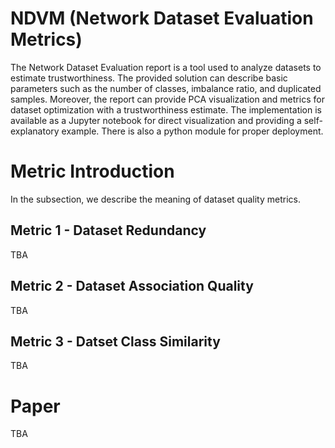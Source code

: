 # NDVM (Network Dataset Evaluation Metrics)
The Network Dataset Evaluation report is a tool used to analyze datasets to estimate trustworthiness. The provided solution can describe basic parameters such as the number of classes, imbalance ratio, and duplicated samples. Moreover, the report can provide PCA visualization and metrics for dataset optimization with a trustworthiness estimate. The implementation is available as a Jupyter notebook for direct visualization and providing a self-explanatory example. There is also a python module for proper deployment. 

# Metric Introduction
In the subsection, we describe the meaning of dataset quality metrics.
## Metric 1 - Dataset Redundancy
TBA

## Metric 2 - Dataset Association Quality
TBA

## Metric 3 - Datset Class Similarity
TBA

# Paper
TBA
